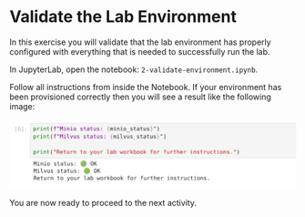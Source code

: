 # Validate the Lab Environment

In this exercise you will validate that the lab environment has properly configured with everything that is needed to successfully run the lab.

In JupyterLab, open the notebook: `2-validate-environment.ipynb`.

Follow all instructions from inside the Notebook. If your environment has been provisioned correctly then you will see a result like the following image:

![images/validate-env-1.png](images/validate-env-1.png) 


You are now ready to proceed to the next activity.


